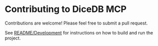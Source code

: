 # Contributing to DiceDB MCP

Contributions are welcome! Please feel free to submit a pull request.

See [README/Development](README.md#development) for instructions on how to build and run the project.
